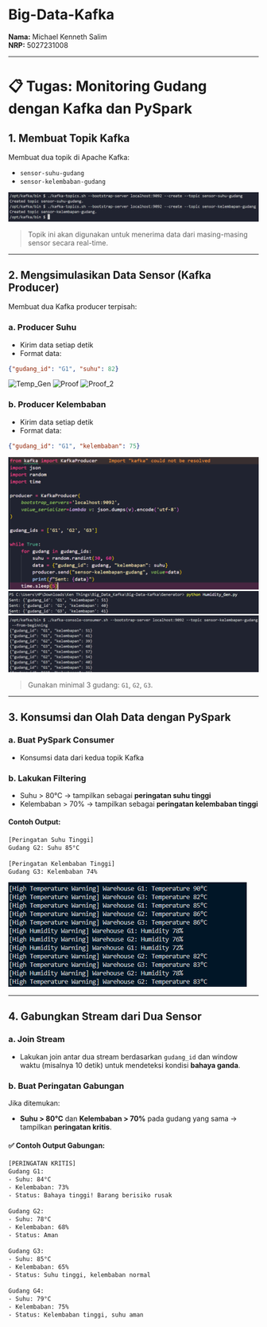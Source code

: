 # Big-Data-Kafka

**Nama:** Michael Kenneth Salim  
**NRP:** 5027231008

---

# 📋 Tugas: Monitoring Gudang dengan Kafka dan PySpark

## 1. Membuat Topik Kafka
Membuat dua topik di Apache Kafka:
- `sensor-suhu-gudang`
- `sensor-kelembaban-gudang`

![Membuat_Topik](./Assets/image-0.png)


> Topik ini akan digunakan untuk menerima data dari masing-masing sensor secara real-time.

---

## 2. Mengsimulasikan Data Sensor (Kafka Producer)

Membuat dua Kafka producer terpisah:

### a. Producer Suhu
- Kirim data setiap detik
- Format data:
```json
{"gudang_id": "G1", "suhu": 82}
````

![Temp_Gen](image.png)
![Proof](image-2.png)
![Proof_2](image-4.png)


### b. Producer Kelembaban

* Kirim data setiap detik
* Format data:

```json
{"gudang_id": "G1", "kelembaban": 75}
```

![Humidity_Gen](image-1.png)
![Humid_proof](image-3.png)
![Humid_Proof_2](image-5.png)

> Gunakan minimal 3 gudang: `G1`, `G2`, `G3`.

---

## 3. Konsumsi dan Olah Data dengan PySpark

### a. Buat PySpark Consumer

* Konsumsi data dari kedua topik Kafka

### b. Lakukan Filtering

* Suhu > 80°C → tampilkan sebagai **peringatan suhu tinggi**
* Kelembaban > 70% → tampilkan sebagai **peringatan kelembaban tinggi**

#### Contoh Output:

```
[Peringatan Suhu Tinggi]
Gudang G2: Suhu 85°C

[Peringatan Kelembaban Tinggi]
Gudang G3: Kelembaban 74%
```

![It Works](image-6.png)

---

## 4. Gabungkan Stream dari Dua Sensor

### a. Join Stream

* Lakukan join antar dua stream berdasarkan `gudang_id` dan window waktu (misalnya 10 detik) untuk mendeteksi kondisi **bahaya ganda**.

### b. Buat Peringatan Gabungan

Jika ditemukan:

* **Suhu > 80°C** dan **Kelembaban > 70%** pada gudang yang sama
  → tampilkan **peringatan kritis**.

#### ✅ Contoh Output Gabungan:

```
[PERINGATAN KRITIS]
Gudang G1:
- Suhu: 84°C
- Kelembaban: 73%
- Status: Bahaya tinggi! Barang berisiko rusak

Gudang G2:
- Suhu: 78°C
- Kelembaban: 68%
- Status: Aman

Gudang G3:
- Suhu: 85°C
- Kelembaban: 65%
- Status: Suhu tinggi, kelembaban normal

Gudang G4:
- Suhu: 79°C
- Kelembaban: 75%
- Status: Kelembaban tinggi, suhu aman
```


